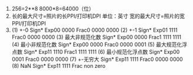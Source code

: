 1.  256=2**8    8000*8=64000（位）
2.  长的最大尺寸=照片的长PPI/打印机DPI 单位：英寸 宽的最大尺寸=照片的宽PPI/打印机DPI
3. (1) +-0   Sign* Exp00 0000   Frac0 0000 0000
   (2) +-1   Sign* Exp01 1111   Frac0 0000 0000
   (3) 最大非规范化数  Sign* Exp00 0000 Frac1 1111 1111
   (4) 最小非规范化数  Sign* Exp00 0000 Frac0 0000 0001
   (5) 最大规范化浮点数 Sign* Exp11 1110 Frac1 1111 1111
   (6) 最小规范化浮点数 Sign* Exp00 0001 Frac0 0000 0000
   (7) +-无穷大 Sign* Exp11 1111 Frac0 0000 0000
   (8) NaN  Sign* Exp11 1111 Frac non zero